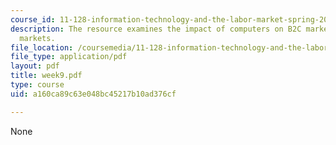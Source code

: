 ```yaml
---
course_id: 11-128-information-technology-and-the-labor-market-spring-2005
description: The resource examines the impact of computers on B2C markets and B2B
  markets.
file_location: /coursemedia/11-128-information-technology-and-the-labor-market-spring-2005/a160ca89c63e048bc45217b10ad376cf_week9.pdf
file_type: application/pdf
layout: pdf
title: week9.pdf
type: course
uid: a160ca89c63e048bc45217b10ad376cf

---
```

None